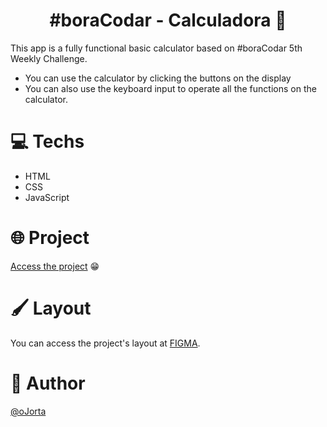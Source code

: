 <div align="center">

# #boraCodar - Calculadora 🧮
</div>

This app is a fully functional basic calculator based on #boraCodar 5th Weekly Challenge. <br>
- You can use the calculator by clicking the buttons on the display
- You can also use the keyboard input to operate all the functions on the calculator.

# 💻 Techs
- HTML
- CSS
- JavaScript

# 🌐 Project
[Access the project](https://ojorta.github.io/boraCodar-calculadora/) 😁

# 🖌️ Layout
You can access the project's layout at [FIGMA](https://www.figma.com/file/9Po3TimH7rPiiG5nzEsYEV/%23boraCodar---Desafio-5-(Community)?node-id=1%3A61&t=aUCQy9jgxDMvlZoR-0).
# 👤 Author
[@oJorta](https://github.com/oJorta)

